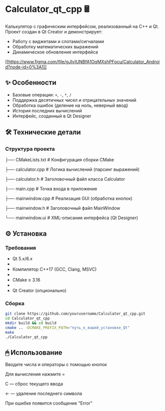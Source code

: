 # Calculator_qt_cpp 🖩

Калькулятор с графическим интерфейсом, реализованный на C++ и Qt.  
Проект создан в Qt Creator и демонстрирует:
- Работу с виджетами и слотами/сигналами
- Обработку математических выражений
- Динамическое обновление интерфейса

[[https://www.figma.com/file/gJIvIUNBfA1OqMXshPFocu/Calculator_Android?node-id=0%3A1]]

## ✨ Особенности
- Базовые операции: `+`, `-`, `*`, `/`
- Поддержка десятичных чисел и отрицательных значений
- Обработка ошибок (деление на ноль, неверный ввод)
- История последних вычислений
- Интерфейс, созданный в Qt Designer

## 🛠 Технические детали
### Структура проекта
├── CMakeLists.txt # Конфигурация сборки CMake

├── calculator.cpp # Логика вычислений (парсинг выражений)

├── calculator.h # Заголовочный файл класса Calculator

├── main.cpp # Точка входа в приложение

├── mainwindow.cpp # Реализация GUI (обработка кнопок)

├── mainwindow.h # Заголовочный файл MainWindow

└── mainwindow.ui # XML-описание интерфейса (Qt Designer)


## ⚙️ Установка
### Требования
- Qt 5.x/6.x
- 
- Компилятор C++17 (GCC, Clang, MSVC)
- 
- CMake ≥ 3.16
- 
- Qt Creator (опционально)

### Сборка
```bash
git clone https://github.com/yourusername/Calculator_qt_cpp.git
cd Calculator_qt_cpp
mkdir build && cd build
cmake .. -DCMAKE_PREFIX_PATH="путь_к_вашей_установке_Qt"
make
./Calculator_qt_cpp
```

## 🖱 Использование
Вводите числа и операторы с помощью кнопок

Для вычисления нажмите =

C — сброс текущего ввода

← — удаление последнего символа

При ошибке появится сообщение "Error"
